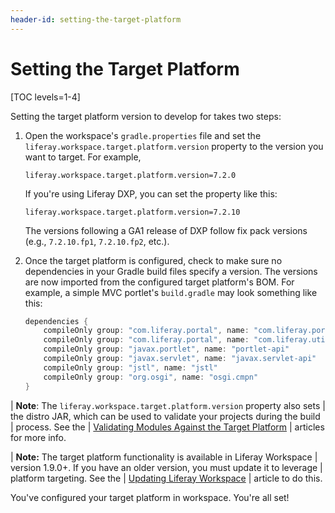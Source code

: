 ```yaml
---
header-id: setting-the-target-platform
---
```


# Setting the Target Platform

[TOC levels=1-4]

Setting the target platform version to develop for takes two steps: 

1.  Open the workspace's `gradle.properties` file and set the
    `liferay.workspace.target.platform.version` property to the version you want
    to target. For example,

    ```properties
    liferay.workspace.target.platform.version=7.2.0
    ```

    If you're using Liferay DXP, you can set the property like this:

    ```properties
    liferay.workspace.target.platform.version=7.2.10
    ```

    The versions following a GA1 release of DXP follow fix pack versions (e.g.,
    `7.2.10.fp1`, `7.2.10.fp2`, etc.).

2.  Once the target platform is configured, check to make sure no dependencies
    in your Gradle build files specify a version. The versions are now imported
    from the configured target platform's BOM. For example, a simple MVC
    portlet's `build.gradle` may look something like this:

    ```groovy
    dependencies {
        compileOnly group: "com.liferay.portal", name: "com.liferay.portal.kernel"
        compileOnly group: "com.liferay.portal", name: "com.liferay.util.taglib"
        compileOnly group: "javax.portlet", name: "portlet-api"
        compileOnly group: "javax.servlet", name: "javax.servlet-api"
        compileOnly group: "jstl", name: "jstl"
        compileOnly group: "org.osgi", name: "osgi.cmpn"
    }
    ```

| **Note**: The `liferay.workspace.target.platform.version` property also sets
| the distro JAR, which can be used to validate your projects during the build
| process. See the
| [Validating Modules Against the Target Platform](/docs/reference/7-2/-/knowledge_base/reference/validating-modules-against-the-target-platform)
| articles for more info.

| **Note:** The target platform functionality is available in Liferay Workspace
| version 1.9.0+. If you have an older version, you must update it to leverage
| platform targeting. See the
| [Updating Liferay Workspace](/docs/reference/7-2/-/knowledge_base/reference/updating-liferay-workspace)
| article to do this.

You've configured your target platform in workspace. You're all set!
